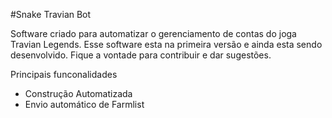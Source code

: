 #Snake Travian Bot

Software criado para automatizar o gerenciamento de contas do joga Travian Legends. Esse software esta na primeira versão e ainda esta sendo desenvolvido. Fique a vontade para contribuir e dar sugestões.

Principais funconalidades

- Construção Automatizada
- Envio automático de Farmlist
